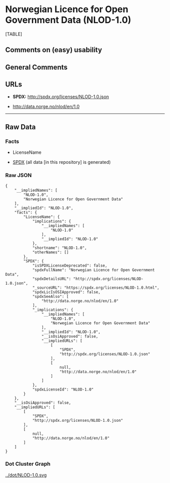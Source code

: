 Norwegian Licence for Open Government Data (NLOD-1.0)
=====================================================

[TABLE]

Comments on (easy) usability
----------------------------

General Comments
----------------

URLs
----

-   **SPDX:** http://spdx.org/licenses/NLOD-1.0.json

-   http://data.norge.no/nlod/en/1.0

------------------------------------------------------------------------

Raw Data
--------

### Facts

-   LicenseName

-   [SPDX](https://spdx.org/licenses/NLOD-1.0.html "SPDX") (all data
    \[in this repository\] is generated)

### Raw JSON

    {
        "__impliedNames": [
            "NLOD-1.0",
            "Norwegian Licence for Open Government Data"
        ],
        "__impliedId": "NLOD-1.0",
        "facts": {
            "LicenseName": {
                "implications": {
                    "__impliedNames": [
                        "NLOD-1.0"
                    ],
                    "__impliedId": "NLOD-1.0"
                },
                "shortname": "NLOD-1.0",
                "otherNames": []
            },
            "SPDX": {
                "isSPDXLicenseDeprecated": false,
                "spdxFullName": "Norwegian Licence for Open Government Data",
                "spdxDetailsURL": "http://spdx.org/licenses/NLOD-1.0.json",
                "_sourceURL": "https://spdx.org/licenses/NLOD-1.0.html",
                "spdxLicIsOSIApproved": false,
                "spdxSeeAlso": [
                    "http://data.norge.no/nlod/en/1.0"
                ],
                "_implications": {
                    "__impliedNames": [
                        "NLOD-1.0",
                        "Norwegian Licence for Open Government Data"
                    ],
                    "__impliedId": "NLOD-1.0",
                    "__isOsiApproved": false,
                    "__impliedURLs": [
                        [
                            "SPDX",
                            "http://spdx.org/licenses/NLOD-1.0.json"
                        ],
                        [
                            null,
                            "http://data.norge.no/nlod/en/1.0"
                        ]
                    ]
                },
                "spdxLicenseId": "NLOD-1.0"
            }
        },
        "__isOsiApproved": false,
        "__impliedURLs": [
            [
                "SPDX",
                "http://spdx.org/licenses/NLOD-1.0.json"
            ],
            [
                null,
                "http://data.norge.no/nlod/en/1.0"
            ]
        ]
    }

### Dot Cluster Graph

[../dot/NLOD-1.0.svg](../dot/NLOD-1.0.svg "../dot/NLOD-1.0.svg")
